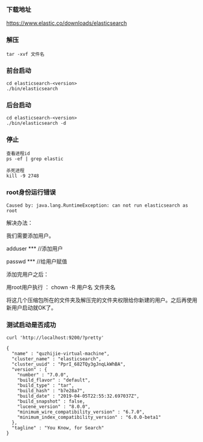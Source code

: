 
### 下载地址
<https://www.elastic.co/downloads/elasticsearch>

### 解压
```
tar -xvf 文件名
```

### 前台启动
```
cd elasticsearch-<version>
./bin/elasticsearch
```

### 后台启动
```
cd elasticsearch-<version>
./bin/elasticsearch -d
```

### 停止
```
查看进程id
ps -ef | grep elastic

杀死进程
kill -9 2748
```

### root身份运行错误
```
Caused by: java.lang.RuntimeException: can not run elasticsearch as root
```
解决办法：

我们需要添加用户。

adduser ***   //添加用户

passwd ***  //给用户赋值

添加完用户之后：

用root用户执行 ： chown -R 用户名 文件夹名

将这几个压缩包所在的文件夹及解压完的文件夹权限给你新建的用户。之后再使用新用户启动就OK了。

### 测试启动是否成功
```
curl 'http://localhost:9200/?pretty'
```

```
{
  "name" : "quzhijie-virtual-machine",
  "cluster_name" : "elasticsearch",
  "cluster_uuid" : "PprI_682TQy3gJnqLkWhBA",
  "version" : {
    "number" : "7.0.0",
    "build_flavor" : "default",
    "build_type" : "tar",
    "build_hash" : "b7e28a7",
    "build_date" : "2019-04-05T22:55:32.697037Z",
    "build_snapshot" : false,
    "lucene_version" : "8.0.0",
    "minimum_wire_compatibility_version" : "6.7.0",
    "minimum_index_compatibility_version" : "6.0.0-beta1"
  },
  "tagline" : "You Know, for Search"
}

```
